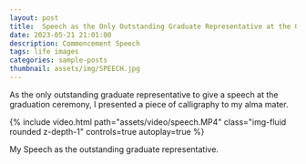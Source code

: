 ```yaml
---
layout: post
title:  Speech as the Only Outstanding Graduate Representative at the Graduation Ceremony
date: 2023-05-21 21:01:00
description: Commencement Speech
tags: life images
categories: sample-posts
thumbnail: assets/img/SPEECH.jpg
---
```

As the only outstanding graduate representative to give a speech at the graduation ceremony, I presented a piece of calligraphy to my alma mater.

{% include video.html path="assets/video/speech.MP4" class="img-fluid rounded z-depth-1" controls=true autoplay=true %}

<div class="caption">
    My Speech as the outstanding graduate representative.
</div>

